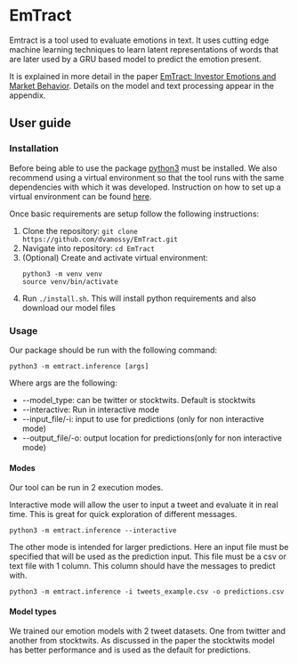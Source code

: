 # EmTract

Emtract is a tool used to evaluate emotions in text. 
It uses cutting edge machine learning techniques to learn latent representations of words that are later used by a GRU based model to predict the emotion present.

It is explained in more detail in the paper [EmTract: Investor Emotions and Market Behavior](https://papers.ssrn.com/sol3/papers.cfm?abstract_id=3975884&fbclid=IwAR1gAgHGekkp_bO2QkT_YbtQaJmvM7O5JrfXNHCAYXF2D3-N_9PaXZC-Cig).
Details on the model and text processing appear in the appendix.

## User guide

### Installation
Before being able to use the package [python3](https://www.python.org/downloads/) must be installed.
We also recommend using a virtual environment so that the tool runs with the same dependencies with which it was developed.
Instruction on how to set up a virtual environment can be found [here](https://docs.python.org/3/tutorial/venv.html).

Once basic requirements are setup follow the following instructions:
1. Clone the repository: `git clone https://github.com/dvamossy/EmTract.git`
2. Navigate into repository: `cd EmTract`
2. (Optional) Create and activate virtual environment:
    ```
   python3 -m venv venv
   source venv/bin/activate
    ```
3. Run `./install.sh`. This will install python requirements and also download our model files

### Usage

Our package should be run with the following command:
```commandline
python3 -m emtract.inference [args]
```
Where args are the following:
* --model_type: can be twitter or stocktwits. Default is stocktwits
* --interactive: Run in interactive mode
* --input_file/-i: input to use for predictions (only for non interactive mode)
* --output_file/-o: output location for predictions(only for non interactive mode)


#### Modes
Our tool can be run in 2 execution modes.

Interactive mode will allow the user to input a tweet and evaluate it in real time.
This is great for quick exploration of different messages.
```commandline
python3 -m emtract.inference --interactive
```

The other mode is intended for larger predictions.
Here an input file must be specified that will be used as the prediction input.
This file must be a csv or text file with 1 column. 
This column should have the messages to predict with.
```commandline
python3 -m emtract.inference -i tweets_example.csv -o predictions.csv
```

#### Model types
We trained our emotion models with 2 tweet datasets. 
One from twitter and another from stocktwits.
As discussed in the paper the stocktwits model has better performance and is used as the default for predictions.